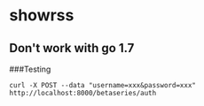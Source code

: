 # showrss

## Don't work with go 1.7

###Testing

```
curl -X POST --data "username=xxx&password=xxx" http://localhost:8000/betaseries/auth
```
